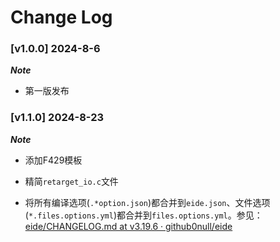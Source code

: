 # Change Log

### [v1.0.0] 2024-8-6

***Note***

- 第一版发布

### [v1.1.0] 2024-8-23

***Note***

- 添加F429模板

- 精简`retarget_io.c`文件

- 将所有编译选项(`.*option.json`)都合并到`eide.json`、文件选项(`*.files.options.yml`)都合并到`files.options.yml`。参见：[eide/CHANGELOG.md at v3.19.6 · github0null/eide](https://github.com/github0null/eide/blob/v3.19.6/CHANGELOG.md)

